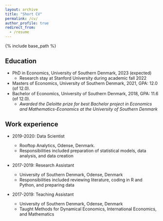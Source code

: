 ```yaml
---
layout: archive
title: "Short CV"
permalink: /cv/
author_profile: true
redirect_from:
  - /resume
---
```


{% include base_path %}

## Education
* PhD in Economics, University of Southern Denmark, 2023 (expected)
  * Research stay at Stanford University during academic fall 2022
* Masters of Economics, University of Southern Denmark, 2021, GPA: 12.0 (of 12.0).
* Bachelor of Economics, University of Southern Denmark, 2018, GPA: 11.6 (of 12.0). 
  * *Awarded the Deloitte prize for best Bachelor project in Economics and Mathematics-Economics at the University of Southern Denmark*

## Work experience
* 2019-2020: Data Scientist
  * Rooftop Analytics, Odense, Denmark.
  * Responsibilities included preparation of statistical models, data analysis, and data creation

* 2017-2019: Research Assistant
  * University of Southern Denmark, Odense, Denmark
  * Responsibilities included reviewing literature, coding in R and Python, and preparing data

* 2017-2019: Teaching Assistant
  * University of Southern Denmark, Odense, Denmark
  * Taught Methods for Dynamical Economics, International Economics, and Mathematics
